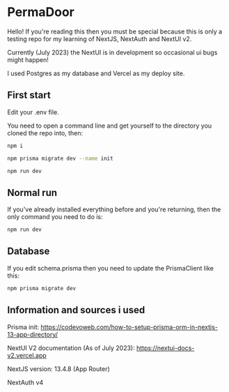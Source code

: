 # PermaDoor

Hello! If you're reading this then you must be special because this is only a testing repo for my learning of NextJS, NextAuth and NextUI v2.

Currently (July 2023) the NextUI is in development so occasional ui bugs might happen!

I used Postgres as my database and Vercel as my deploy site.

## First start
Edit your .env file.

You need to open a command line and get yourself to the directory you cloned the repo into, then:
```bash
npm i

npm prisma migrate dev --name init

npm run dev
```

## Normal run
If you've already installed everything before and you're returning, then the only command you need to do is:
```bash
npm run dev
```

## Database
If you edit schema.prisma then you need to update the PrismaClient like this:
```bash
npm prisma migrate dev
```

## Information and sources i used
Prisma init: https://codevoweb.com/how-to-setup-prisma-orm-in-nextjs-13-app-directory/

NextUI V2 documentation (As of July 2023): https://nextui-docs-v2.vercel.app

NextJS version: 13.4.8 (App Router)

NextAuth v4
